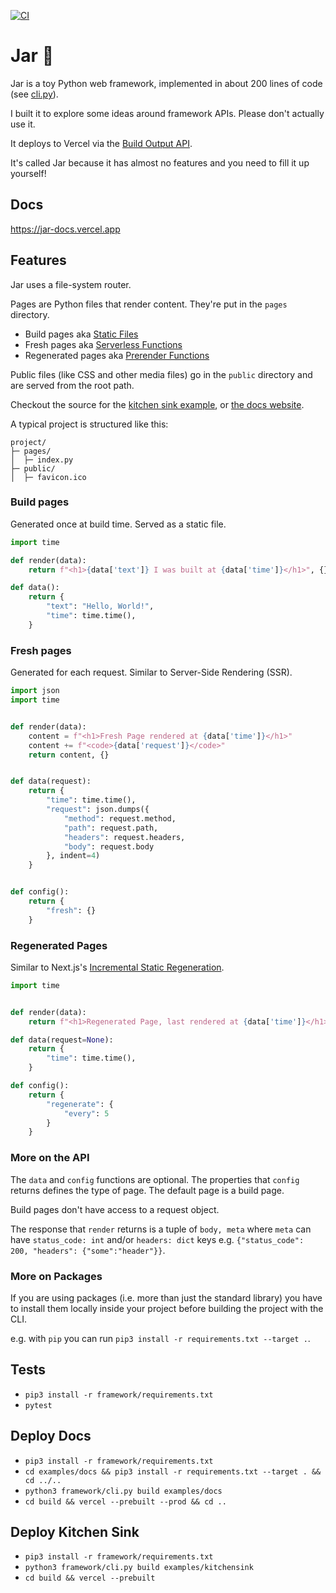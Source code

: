 [![CI](https://github.com/healeycodes/jar/actions/workflows/ci.yml/badge.svg)](https://github.com/healeycodes/jar/actions/workflows/ci.yml)

# Jar 🫙

Jar is a toy Python web framework, implemented in about 200 lines of code (see [cli.py](https://github.com/healeycodes/jar/blob/main/framework/cli.py)).

I built it to explore some ideas around framework APIs. Please don't actually use it.

It deploys to Vercel via the [Build Output API](https://vercel.com/docs/build-output-api/v3). 

It's called Jar because it has almost no features and you need to fill it up yourself!

## Docs

https://jar-docs.vercel.app

## Features

Jar uses a file-system router.

Pages are Python files that render content. They're put in the `pages` directory.

- Build pages aka [Static Files](https://vercel.com/docs/build-output-api/v3#vercel-primitives/static-files)
- Fresh pages aka [Serverless Functions](https://vercel.com/docs/build-output-api/v3#vercel-primitives/serverless-functions)
- Regenerated pages aka [Prerender Functions](https://vercel.com/docs/build-output-api/v3#vercel-primitives/prerender-functions)

Public files (like CSS and other media files) go in the `public` directory and are served from the root path.

Checkout the source for the [kitchen sink example](https://github.com/healeycodes/jar/tree/main/examples/kitchensink), or [the docs website](https://github.com/healeycodes/jar/tree/main/examples/docs).

A typical project is structured like this:

```text
project/
├─ pages/
│  ├─ index.py
├─ public/
│  ├─ favicon.ico
```

### Build pages

Generated once at build time. Served as a static file.

```python
import time

def render(data):
    return f"<h1>{data['text']} I was built at {data['time']}</h1>", {}

def data():
    return {
        "text": "Hello, World!",
        "time": time.time(),
    }
```

### Fresh pages

Generated for each request. Similar to Server-Side Rendering (SSR).

```python
import json
import time


def render(data):
    content = f"<h1>Fresh Page rendered at {data['time']}</h1>"
    content += f"<code>{data['request']}</code>"
    return content, {}


def data(request):
    return {
        "time": time.time(),
        "request": json.dumps({
            "method": request.method,
            "path": request.path,
            "headers": request.headers,
            "body": request.body
        }, indent=4)
    }


def config():
    return {
        "fresh": {}
    }
```

### Regenerated Pages

Similar to Next.js's [Incremental Static Regeneration](https://nextjs.org/docs/basic-features/data-fetching/incremental-static-regeneration).

```python
import time


def render(data):
    return f"<h1>Regenerated Page, last rendered at {data['time']}</h1>", {}

def data(request=None):
    return {
        "time": time.time(),
    }

def config():
    return {
        "regenerate": {
            "every": 5
        }
    }
```

### More on the API

The `data` and `config` functions are optional. The properties that `config` returns defines the type of page. The default page is a build page.

Build pages don't have access to a request object.

The response that `render` returns is a tuple of `body, meta` where `meta` can have `status_code: int` and/or `headers: dict` keys e.g. `{"status_code": 200, "headers": {"some":"header"}}`.

### More on Packages

If you are using packages (i.e. more than just the standard library) you have to install them locally inside your project before building the project with the CLI.

e.g. with `pip` you can run `pip3 install -r requirements.txt --target .`.

## Tests

- `pip3 install -r framework/requirements.txt`
- `pytest`

## Deploy Docs

- `pip3 install -r framework/requirements.txt`
- `cd examples/docs && pip3 install -r requirements.txt --target . && cd ../..`
- `python3 framework/cli.py build examples/docs`
- `cd build && vercel --prebuilt --prod && cd ..`

## Deploy Kitchen Sink

- `pip3 install -r framework/requirements.txt`
- `python3 framework/cli.py build examples/kitchensink`
- `cd build && vercel --prebuilt`

